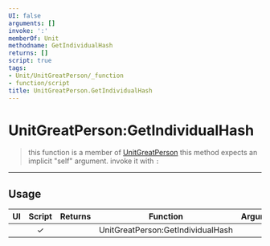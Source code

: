 ```yaml
---
UI: false
arguments: []
invoke: ':'
memberOf: Unit
methodname: GetIndividualHash
returns: []
script: true
tags:
- Unit/UnitGreatPerson/_function
- function/script
title: UnitGreatPerson.GetIndividualHash
---
```

# UnitGreatPerson:GetIndividualHash
> this function is a member of [UnitGreatPerson](civ-6/lua/UnitGreatPerson.md)
> this method expects an implicit "self" argument. invoke it with `:`
-----
## Usage
|  UI | Script | Returns | Function | Arguments |
|:---:|:------:|-------:|:--------:|:---------|
| |✓||UnitGreatPerson:GetIndividualHash||
